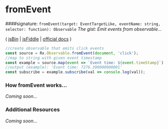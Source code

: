 # fromEvent

####signature: `fromEvent(target: EventTargetLike, eventName: string, selector: function): Observable`
*The gist: Emit events from observable...*

( [jsBin](http://jsbin.com/xikapewoqa/1/edit?js,console,output) | [jsFiddle](https://jsfiddle.net/btroncone/vbLz1pdx/) | [official docs](http://reactivex.io/rxjs/class/es6/Observable.js~Observable.html#instance-method-windowToggle) )

```js
//create observable that emits click events
const source = Rx.Observable.fromEvent(document, 'click');
//map to string with given event timestamp
const example = source.map(event => `Event time: ${event.timeStamp}`)
//output (example): 'Event time: 7276.390000000001'
const subscribe = example.subscribe(val => console.log(val));
```

### How fromEvent works...
*Coming soon...*


### Additional Resources
*Coming soon...*